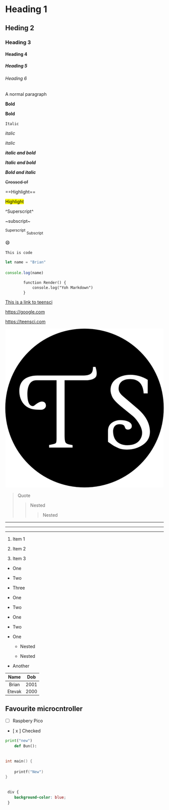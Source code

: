 # Heading 1
## Heding 2
### Heading 3
#### Heading 4
##### Heading 5
###### Heading 6

A normal paragraph

**Bold**

__Bold__

``Italic``

*italic*

_italic_

___italic and bold___

***Italic and bold***

*__Bold and italic__*

~~Crossed of~~

==Highlight==

<mark>Highlight </mark>

^Superscript^

~subscript~

<sup>Superscript</sup>
<sub>Subscript </sub>

:smile:

`This is code`

```js
let name = "Brian"

console.log(name)

```
            
            function Render() {
                console.log("Yoh Markdown")
            }

[This is a link to teensci](https:teensci.com)

<https://google.com>

https://teensci.com

![Google Logo](./teensci_logo.png)

> Quote
>> Nested
>>> Nested

***
___

---

1. Item 1

2. Item 2

3. Item 3


* One

* Two

* Three


- One  

- Two

+ One 

+ Two

* One 
  
    * Nested

    * Nested

* Another

| Name | Dob|
|:------:|:----:|
| Brian | 2001 |
|Etevak| 2000|

## Favourite microcntroller

- [ ] Raspbery Pico
- [ x ] Checked

```py
print("new")
    def Bun():

```

```c

int main() {

    printf("New")
}
```

```css

 div {
    background-color: blue;
 }
 ```

